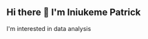 ## Hi there 👋 I'm Iniukeme Patrick
I'm interested in data analysis
<!--
**Iniukemepatrick/Iniukemepatrick** is a ✨ _special_ ✨ repository because its `README.md` (this file) appears on your GitHub profile.

Here are some ideas to get you started:

- 🔭 
- 🌱 I’m currently learning Data analytics with Dahel Techies...
- 👯 I’m looking to collaborate on data analysis projects..
- 🤔 I’m looking for help with ...
- 💬 Ask me about ...
- 📫 How to reach me: ...
- 😄 Pronouns: ...
- ⚡ Fun fact: ...
-->
